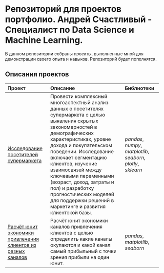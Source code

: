 # Репозиторий для проектов портфолио. Андрей Счастливый - Специалист по Data Science и Machine Learning.

В данном репозитории собраны проекты, выполненные мной для демонстрации своего опыта и навыков. Репозиторий будет пополнятся.

## Описания проектов

| Проект | Описание | Библиотеки | 
| :---------------------- | :---------------------- | :---------------------- |
| [Исследование посетителей супермаркета](customer_segmentation) | Провести комплексный многоаспектный анализ данных о посетителях супермаркета с целью выявления скрытых закономерностей в демографических характеристиках, уровне дохода и покупательском поведении. Исследование включает сегментацию клиентов, изучение взаимосвязей между ключевыми переменными (возраст, доход, затраты и пол) и разработку прогностических моделей для поддержки решений в маркетинге и развития клиентской базы. | *pandas*, *numpy*, *matplotlib*, *seaborn*, *plotly*, *sklearn* |
| [Расчёт юнит экономики привлечения клиентов из разных каналов](economics_unit) | Расчёт юнит экономики каналов привлечения клиентов с целью определить какие каналы окупаются и какой канал самый прибыльный с точки зрения прибыли на один юнит. | *pandas*, *matplotlib*, *seaborn* |